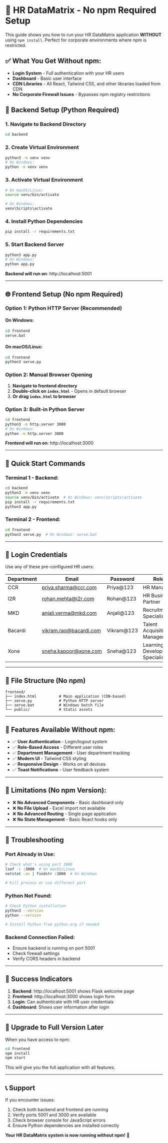 # 🚀 **HR DataMatrix - No npm Required Setup**

This guide shows you how to run your HR DataMatrix application **WITHOUT** using `npm install`. Perfect for corporate environments where npm is restricted.

## ✅ **What You Get Without npm:**

- **Login System** - Full authentication with your HR users
- **Dashboard** - Basic user interface
- **CDN Libraries** - All React, Tailwind CSS, and other libraries loaded from CDN
- **No Corporate Firewall Issues** - Bypasses npm registry restrictions

## 🐍 **Backend Setup (Python Required)**

### **1. Navigate to Backend Directory**
```bash
cd backend
```

### **2. Create Virtual Environment**
```bash
python3 -m venv venv
# On Windows:
python -m venv venv
```

### **3. Activate Virtual Environment**
```bash
# On macOS/Linux:
source venv/bin/activate

# On Windows:
venv\Scripts\activate
```

### **4. Install Python Dependencies**
```bash
pip install -r requirements.txt
```

### **5. Start Backend Server**
```bash
python3 app.py
# On Windows:
python app.py
```

**Backend will run on**: http://localhost:5001

---

## 🌐 **Frontend Setup (No npm Required)**

### **Option 1: Python HTTP Server (Recommended)**

#### **On Windows:**
```bash
cd frontend
serve.bat
```

#### **On macOS/Linux:**
```bash
cd frontend
python3 serve.py
```

### **Option 2: Manual Browser Opening**

1. **Navigate to frontend directory**
2. **Double-click on `index.html`** - Opens in default browser
3. **Or drag `index.html` to browser**

### **Option 3: Built-in Python Server**
```bash
cd frontend
python3 -m http.server 3000
# On Windows:
python -m http.server 3000
```

**Frontend will run on**: http://localhost:3000

---

## 🎯 **Quick Start Commands**

### **Terminal 1 - Backend:**
```bash
cd backend
python3 -m venv venv
source venv/bin/activate  # On Windows: venv\Scripts\activate
pip install -r requirements.txt
python3 app.py
```

### **Terminal 2 - Frontend:**
```bash
cd frontend
python3 serve.py  # On Windows: serve.bat
```

---

## 🔐 **Login Credentials**

Use any of these pre-configured HR users:

| Department | Email | Password | Role |
|------------|-------|----------|------|
| CCR | priya.sharma@ccr.com | Priya@123 | HR Manager |
| I2R | rohan.mehta@i2r.com | Rohan@123 | HR Business Partner |
| MKD | anjali.verma@mkd.com | Anjali@123 | Recruitment Specialist |
| Bacardi | vikram.rao@bacardi.com | Vikram@123 | Talent Acquisition Manager |
| Xone | sneha.kapoor@xone.com | Sneha@123 | Learning & Development Specialist |

---

## 📁 **File Structure (No npm)**

```
frontend/
├── index.html          # Main application (CDN-based)
├── serve.py            # Python HTTP server
├── serve.bat           # Windows batch file
└── public/             # Static assets
```

---

## 🌟 **Features Available Without npm:**

- ✅ **User Authentication** - Login/logout system
- ✅ **Role-Based Access** - Different user roles
- ✅ **Department Management** - User department tracking
- ✅ **Modern UI** - Tailwind CSS styling
- ✅ **Responsive Design** - Works on all devices
- ✅ **Toast Notifications** - User feedback system

---

## 🚨 **Limitations (No npm Version):**

- ❌ **No Advanced Components** - Basic dashboard only
- ❌ **No File Upload** - Excel import not available
- ❌ **No Advanced Routing** - Single page application
- ❌ **No State Management** - Basic React hooks only

---

## 🔧 **Troubleshooting**

### **Port Already in Use:**
```bash
# Check what's using port 3000
lsof -i :3000  # On macOS/Linux
netstat -an | findstr :3000  # On Windows

# Kill process or use different port
```

### **Python Not Found:**
```bash
# Check Python installation
python3 --version
python --version

# Install Python from python.org if needed
```

### **Backend Connection Failed:**
- Ensure backend is running on port 5001
- Check firewall settings
- Verify CORS headers in backend

---

## 🎉 **Success Indicators**

1. **Backend**: http://localhost:5001 shows Flask welcome page
2. **Frontend**: http://localhost:3000 shows login form
3. **Login**: Can authenticate with HR user credentials
4. **Dashboard**: Shows user information after login

---

## 🔄 **Upgrade to Full Version Later**

When you have access to npm:
```bash
cd frontend
npm install
npm start
```

This will give you the full application with all features.

---

## 📞 **Support**

If you encounter issues:
1. Check both backend and frontend are running
2. Verify ports 5001 and 3000 are available
3. Check browser console for JavaScript errors
4. Ensure Python dependencies are installed correctly

**Your HR DataMatrix system is now running without npm!** 🎯
